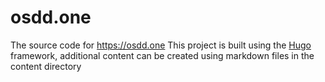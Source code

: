 # osdd.one
The source code for https://osdd.one
This project is built using the [Hugo](http://gohugo.io/) framework, additional content can be created using markdown files in the content directory 
